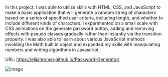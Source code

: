 In this project, I was able to utilize skills with HTML, CSS, and JavaScript to make a basic application that will generate a random string of characters based on a series of specified user criteria, including length, and whether to include different kinds of characters. I experimented on a small scale with CSS animations on the generate password button, adding and removing effects with pseudo classes gradually rather than instantly via the transition property. I was also able to learn about various JavaScript methods involding the Math built in object and expanded my skills with manipulating numbers and writing algorithms in Javascript.

 URL: https://elijahromer.github.io/Password-Generator/
 
 ![image](https://user-images.githubusercontent.com/80494962/121987845-e3f47200-cd5e-11eb-8596-7dc37318eb5b.png)
